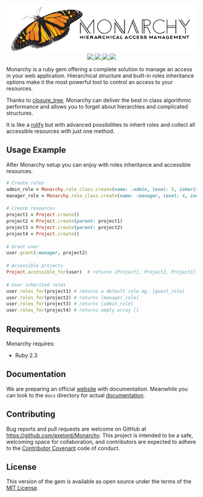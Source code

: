 <p align="center">
  <img src="monarchy.png?raw=true" alt="Sublime's custom image"/>
  <a href="https://travis-ci.org/Exelord/Monarchy">
    <img src="https://travis-ci.org/Exelord/Monarchy.svg?branch=master">
  </a>
  <a href="https://gemnasium.com/github.com/Exelord/Monarchy">
    <img src="https://gemnasium.com/badges/github.com/Exelord/Monarchy.svg">
  </a>
  <a href="https://gitter.im/Exelord/Monarchy?utm_source=badge&utm_medium=badge&utm_campaign=pr-badge">
    <img src="https://badges.gitter.im/Exelord/Monarchy.svg">
  </a>
  <a href="https://codeclimate.com/github/Exelord/Monarchy">
    <img src="https://codeclimate.com/github/Exelord/Monarchy/badges/gpa.svg">
  </a>
</p>

Monarchy is a ruby gem offering a complete solution to manage an access in your web application.
Hierarchical structure and built-in roles inheritance options make it the most powerful tool to control an access to your resources.

Thanks to [closure_tree](https://github.com/mceachen/closure_tree), Monarchy can deliver the best in class algorithmic performance and allows you to forget about hierarchies and complicated structures.

It is like a [rolify](https://github.com/RolifyCommunity/rolify) but with advanced possibilities to inherit roles and collect all accessible resources with just one method.

## Usage Example
After Monarchy setup you can enjoy with roles inheritance and accessible resources.

```ruby
# Create roles
admin_role = Monarchy.role_class.create(name: :admin, level: 5, inherited: true)
manager_role = Monarchy.role_class.create(name: :manager, level: 4, inherited_role: admin_role, inherited: true)

# Create resources
project1 = Project.create()
project2 = Project.create(parent: project1)
project3 = Project.create(parent: project2)
project4 = Project.create()

# Grant user
user.grant(:manager, project2)

# Accessible projects
Project.accessible_for(user)  # returns [Project1, Project2, Project3]

# User inherited roles
user.roles_for(project1) # returns a default role eg. [guest_role]
user.roles_for(project2) # returns [manager_role]
user.roles_for(project3) # returns [admin_role]
user.roles_for(project4) # returns empty array []
```

## Requirements
Monarchy requires:
  - Ruby 2.3

## Documentation
We are preparing an official [website][5c7e0096] with documentation.
Meanwhile you can look to the `docs` directory for actual [documentation](https://github.com/Exelord/Monarchy/tree/master/docs).

## Contributing

Bug reports and pull requests are welcome on GitHub at https://github.com/exelord/Monarchy. This project is intended to be a safe, welcoming space for collaboration, and contributors are expected to adhere to the [Contributor Covenant](contributor-covenant.org) code of conduct.

## License

This version of the gem is available as open source under the terms of the [MIT License](http://opensource.org/licenses/MIT).

[5c7e0096]: https://exelord.github.io/Monarchy/ "Monarchy Website"
